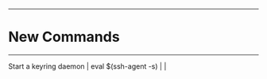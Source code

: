 --------------------------------------------------------------------------------
# New Commands
--------------------------------------------------------------------------------
Start a keyring daemon       |
eval $(ssh-agent -s)         |
                             |
